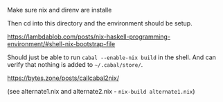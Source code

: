 Make sure nix and direnv are installe

Then cd into this directory and the environment should be setup. 


https://lambdablob.com/posts/nix-haskell-programming-environment/#shell-nix-bootstrap-file


Should just be able to run `cabal --enable-nix build` in the shell.
And can verify that nothing is added to `~/.cabal/store/`.


https://bytes.zone/posts/callcabal2nix/

(see alternate1.nix and alternate2.nix - `nix-build alternate1.nix`)

